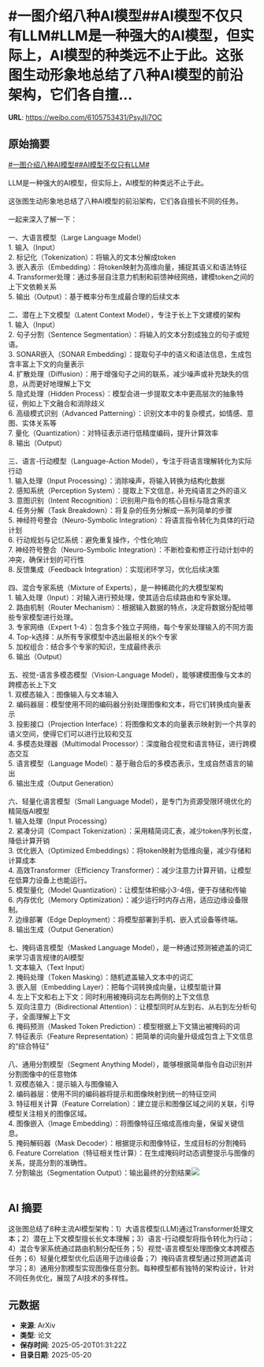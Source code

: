 # #一图介绍八种AI模型##AI模型不仅只有LLM#LLM是一种强大的AI模型，但实际上，AI模型的种类远不止于此。这张图生动形象地总结了八种AI模型的前沿架构，它们各自擅...

**URL**: https://weibo.com/6105753431/PsyJIi7OC

## 原始摘要

<a href="https://m.weibo.cn/search?containerid=231522type%3D1%26t%3D10%26q%3D%23%E4%B8%80%E5%9B%BE%E4%BB%8B%E7%BB%8D%E5%85%AB%E7%A7%8DAI%E6%A8%A1%E5%9E%8B%23&amp;extparam=%23%E4%B8%80%E5%9B%BE%E4%BB%8B%E7%BB%8D%E5%85%AB%E7%A7%8DAI%E6%A8%A1%E5%9E%8B%23" data-hide=""><span class="surl-text">#一图介绍八种AI模型#</span></a><a href="https://m.weibo.cn/search?containerid=231522type%3D1%26t%3D10%26q%3D%23AI%E6%A8%A1%E5%9E%8B%E4%B8%8D%E4%BB%85%E5%8F%AA%E6%9C%89LLM%23&amp;extparam=%23AI%E6%A8%A1%E5%9E%8B%E4%B8%8D%E4%BB%85%E5%8F%AA%E6%9C%89LLM%23" data-hide=""><span class="surl-text">#AI模型不仅只有LLM#</span></a><br><br>LLM是一种强大的AI模型，但实际上，AI模型的种类远不止于此。<br><br>这张图生动形象地总结了八种AI模型的前沿架构，它们各自擅长不同的任务。<br><br>一起来深入了解一下：<br><br>一、大语言模型（Large Language Model）<br>1. 输入（Input）<br>2. 标记化（Tokenization）：将输入的文本分解成token<br>3. 嵌入表示（Embedding）：将token映射为高维向量，捕捉其语义和语法特征<br>4. Transformer处理：通过多层自注意力机制和前馈神经网络，建模token之间的上下文依赖关系<br>5. 输出（Output）：基于概率分布生成最合理的后续文本<br><br>二、潜在上下文模型（Latent Context Model），专注于长上下文建模的架构<br>1. 输入（Input）<br>2. 句子分割（Sentence Segmentation）：将输入的文本分割成独立的句子或短语。<br>3. SONAR嵌入（SONAR Embedding）：提取句子中的语义和语法信息，生成包含丰富上下文的向量表示<br>4. 扩散处理（Diffusion）：用于增强句子之间的联系，减少噪声或补充缺失的信息，从而更好地理解上下文<br>5. 隐式处理（Hidden Process）：模型会进一步提取文本中更高层次的抽象特征，例如上下文融合和消除歧义<br>6. 高级模式识别（Advanced Patterning）：识别文本中的复杂模式，如情感、意图、实体关系等<br>7. 量化（Quantization）：对特征表示进行低精度编码，提升计算效率<br>8. 输出（Output）<br><br>三、语言-行动模型（Language-Action Model），专注于将语言理解转化为实际行动<br>1. 输入处理（Input Processing）：消除噪声，将输入转换为结构化数据<br>2. 感知系统（Perception System）：提取上下文信息，补充纯语言之外的语义<br>3. 意图识别（Intent Recognition）：识别用户指令的核心目标与隐含需求<br>4. 任务分解（Task Breakdown）：将复杂的任务分解成一系列简单的步骤<br>5. 神经符号整合（Neuro-Symbolic Integration）：将语言指令转化为具体的行动计划<br>6. 行动规划与记忆系统：避免重复操作，个性化响应<br>7. 神经符号整合（Neuro-Symbolic Integration）：不断检查和修正行动计划中的冲突，确保计划的可行性<br>8. 反馈集成（Feedback Integration）：实现闭环学习，优化后续决策<br><br>四、混合专家系统（Mixture of Experts），是一种稀疏化的大模型架构<br>1. 输入处理（Input）：对输入进行预处理，使其适合后续路由和专家处理。<br>2. 路由机制（Router Mechanism）：根据输入数据的特点，决定将数据分配给哪些专家模型进行处理。<br>3. 专家网络（Expert 1-4）：包含多个独立子网络，每个专家处理输入的不同方面<br>4. Top-k选择：从所有专家模型中选出最相关的k个专家<br>5. 加权组合：结合多个专家的知识，生成最终表示<br>6. 输出（Output）<br><br>五、视觉-语言多模态模型（Vision-Language Model），能够建模图像与文本的跨模态长上下文<br>1. 双模态输入：图像输入与文本输入<br>2. 编码器层：模型使用不同的编码器分别处理图像和文本，将它们转换成向量表示<br>3. 投影接口（Projection Interface）：将图像和文本的向量表示映射到一个共享的语义空间，使得它们可以进行比较和交互<br>4. 多模态处理器（Multimodal Processor）：深度融合视觉和语言特征，进行跨模态交互<br>5. 语言模型（Language Model）：基于融合后的多模态表示，生成自然语言的输出<br>6. 输出生成（Output Generation）<br><br>六、轻量化语言模型（Small Language Model），是专门为资源受限环境优化的精简版AI模型<br>1. 输入处理（Input Processing）<br>2. 紧凑分词（Compact Tokenization）：采用精简词汇表，减少token序列长度，降低计算开销<br>3. 优化嵌入（Optimized Embeddings）：将token映射为低维向量，减少存储和计算成本<br>4. 高效Transformer（Efficiency Transformer）：减少注意力计算开销，让模型在低算力设备上也能运行。<br>5. 模型量化（Model Quantization）：让模型体积缩小3-4倍，便于存储和传输<br>6. 内存优化（Memory Optimization）：减少运行时内存占用，适应边缘设备限制。<br>7. 边缘部署（Edge Deployment）：将模型部署到手机、嵌入式设备等终端。<br>8. 输出生成（Output Generation）<br><br>七、掩码语言模型（Masked Language Model），是一种通过预测被遮盖的词汇来学习语言规律的AI模型<br>1. 文本输入（Text Input）<br>2. 掩码处理（Token Masking）：随机遮盖输入文本中的词汇<br>3. 嵌入层（Embedding Layer）：把每个词转换成向量，让模型能计算<br>4. 左上下文和右上下文：同时利用被掩码词左右两侧的上下文信息<br>5. 双向注意力（Bidirectional Attention）：让模型同时从左到右、从右到左分析句子，全面理解上下文<br>6. 掩码预测（Masked Token Prediction）：模型根据上下文猜出被掩码的词<br>7. 特征表示（Feature Representation）：把简单的词向量升级成包含上下文信息的“综合特征”<br><br>八、通用分割模型（Segment Anything Model），能够根据简单指令自动识别并分割图像中的任意物体<br>1. 双模态输入：提示输入与图像输入<br>2. 编码器层：使用不同的编码器将提示和图像映射到统一的特征空间<br>3. 特征相关计算（Feature Correlation）：建立提示和图像区域之间的关联，引导模型关注相关的图像区域。<br>4. 图像嵌入（Image Embedding）：将图像特征压缩成高维向量，保留关键信息。<br>5. 掩码解码器（Mask Decoder）：根据提示和图像特征，生成目标的分割掩码<br>6. Feature Correlation（特征相关性计算）：在生成掩码时动态调整提示与图像的关系，提高分割的准确性。<br>7. 分割输出（Segmentation Output）：输出最终的分割结果<img style="" src="https://tvax2.sinaimg.cn/large/006Fd7o3gy1i1kxfaeoapg30m80rse81.gif" referrerpolicy="no-referrer"><br><br>

## AI 摘要

这张图总结了8种主流AI模型架构：1）大语言模型(LLM)通过Transformer处理文本；2）潜在上下文模型擅长长文本理解；3）语言-行动模型将指令转化为行动；4）混合专家系统通过路由机制分配任务；5）视觉-语言模型处理图像文本跨模态任务；6）轻量化模型优化后适用于边缘设备；7）掩码语言模型通过预测遮盖词学习；8）通用分割模型实现图像任意分割。每种模型都有独特的架构设计，针对不同任务优化，展现了AI技术的多样性。

## 元数据

- **来源**: ArXiv
- **类型**: 论文
- **保存时间**: 2025-05-20T01:31:22Z
- **目录日期**: 2025-05-20
